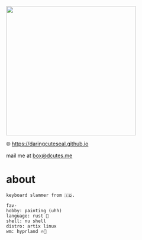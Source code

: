 
<!-- [![Daringcuteseal's GitHub stats](https://github-readme-stats.vercel.app/api?username=daringcuteseal&show_icons=true&theme=react)](https://github.com/anuraghazra/github-readme-stats) -->

<div>
  <img src="https://github.com/user-attachments/assets/c9daa1cb-b5bc-4aec-b5f3-0b81a6ab265f" height=350px>

  </div>

🌐 https://daringcuteseal.github.io

mail me at [box@dcutes.me](mailto://box@dcutes.me)

# about
```
keyboard slammer from 🇮🇩.

fav-
hobby: painting (uhh)
language: rust 🦀
shell: nu shell
distro: artix linux
wm: hyprland 🔥🤘
```

